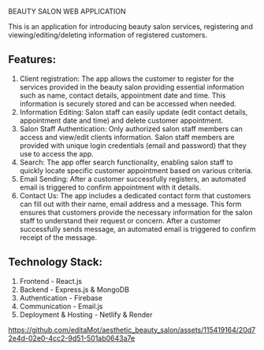 BEAUTY SALON WEB APPLICATION

This is an application for introducing beauty salon services, registering and viewing/editing/deleting information of registered customers.


## Features:
1. Client registration: The app allows the customer to register for the services provided in the beauty salon providing essential information such as name, contact details, appointment date and time. This information is securely stored and can be accessed when needed.
2. Information Editing: Salon staff can easily update (edit contact details, appointment date and time) and delete customer appointment.
3. Salon Staff Authentication: Only authorized salon staff members can access and view/edit clients information. Salon staff members are provided with unique login credentials (email and password) that they use to access the app. 
4. Search: The app offer search functionality, enabling salon staff to quickly locate specific customer appointment based on various criteria.
5. Email Sending: After a customer successfully registers, an automated email is triggered to confirm appointment with it details.
6. Contact Us: The app includes a dedicated contact form that customers can fill out with their name, email address and a message. This form ensures that customers provide the necessary information for the salon staff to understand their request or concern. After a customer successfully sends message, an automated email is triggered to confirm receipt of the message.


## Technology Stack:
1. Frontend - React.js
2. Backend - Express.js & MongoDB
3. Authentication - Firebase
4. Communication - Email.js
5. Deployment & Hosting - Netlify & Render


https://github.com/editaMot/aesthetic_beauty_salon/assets/115419164/20d72e4d-02e0-4cc2-9d51-501ab0643a7e



